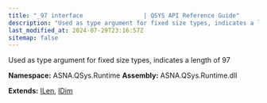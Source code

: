 ```yaml
---
title: "_97 interface                 | QSYS API Reference Guide"
description: "Used as type argument for fixed size types, indicates a length of 97  "
last_modified_at: 2024-07-29T23:16:57Z
sitemap: false
---
```


Used as type argument for fixed size types, indicates a length of 97 

**Namespace:** ASNA.QSys.Runtime
**Assembly:** ASNA.QSys.Runtime.dll

**Extends:** [ILen](/reference/runtime/qsys-runtime/i-len.html), [IDim](/reference/runtime/qsys-runtime/i-dim.html)
<br>
<br>
